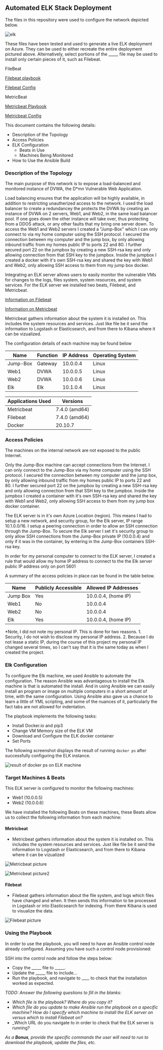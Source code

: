 ## Automated ELK Stack Deployment

The files in this repository were used to configure the network depicted below.

  
![elk](Images/Elk_network_Map.png)

These files have been tested and used to generate a live ELK deployment on Azure. They can be used to either recreate the entire deployment pictured above. Alternatively, select portions of the _____ file may be used to install only certain pieces of it, such as Filebeat.

FileBeat

[Filebeat playbook](https://github.com/shansen18/BootCamp/blob/main/Week13/Scripts/ansible/files/filebeat-playbook.yml)

[Filebeat Config](https://github.com/shansen18/BootCamp/blob/main/Week13/Scripts/ansible/files/filebeat-config.yml)

MetricBeat

[Metricbeat Playbook](https://github.com/shansen18/BootCamp/blob/main/Week13/Scripts/ansible/files/metricbeat-playbook.yml)

[Metricbeat Config](https://github.com/shansen18/BootCamp/blob/main/Week13\Scripts\ansible\files\metricbeat-config.yml)


This document contains the following details:
- Description of the Topology
- Access Policies
- ELK Configuration
  - Beats in Use
  - Machines Being Monitored
- How to Use the Ansible Build


### Description of the Topology

The main purpose of this network is to expose a load-balanced and monitored instance of DVWA, the D*mn Vulnerable Web Application.

Load balancing ensures that the application will be highly available, in addition to restricting unautherized access to the network. I used the load balancer to create a redundancey the protects the DVWA by creating an instance of DVWA on 2 servers, Web1, and Web2, in the same load balancer pool. If one goes down the other instance will take over, thus protecting from a DDOS attack, or any other faults that my bring one server down. 
To access the Web1 and Web2 servers I created a "Jump-Box" which I can only connect to via my home computer using the SSH protocol. I secured the connection between my computer and the jump box, by only allowing inbound traffic from my homes public IP to ports 22 and 80. I further secured port 22 on the jumpbox by creating a new SSH-rsa key and only allowing connection from that SSH key to the jumpbox. Inside the jumpbox I created a docker with it's own SSH-rsa key and shared the key with Web1 and Web2, only allowing SSH access to them from my jump box docker.  



Integrating an ELK server allows users to easily monitor the vulnerable VMs for changes to the logs, files system, system resources, and system services. For the ELK server we installed two beats, Filebeat, and Metricbeat. 

[Information on Filebeat](#Filebeat) 

[Information on Metricbeat](#Metricbeat)


Metricbeat gathers information about the system it is installed on. This includes the system resources and services. Just like file be it send the information to Logstash or Elasticsearch, and from there to Kibana where it can be vizualized. 


The configuration details of each machine may be found below


| Name     | Function | IP Address | Operating System |
|----------|----------|------------|------------------|
| Jump-Box | Gateway  | 10.0.0.4   | Linux            |
| Web1     | DVWA     | 10.0.0.5   | Linux            |
| Web2     | DVWA     | 10.0.0.6   | Linux            |
| Elk      | Elk      | 10.1.0.4   | Linux            |

| Applications Used | Versions      |
|-------------------|---------------|
| Metricbeat        | 7.4.0 (amd64) |
| Filebeat          | 7.4.0 (amd64) |
| Docker            | 20.10.7       |

### Access Policies

The machines on the internal network are not exposed to the public Internet. 

Only the Jump-Box machine can accept connections from the Internet. I can only connect to the Jump-Box via my home computer using the SSH protocol. I secured the connection between my computer and the jump box, by only allowing inbound traffic from my homes public IP to ports 22 and 80. I further secured port 22 on the jumpbox by creating a new SSH-rsa key and only allowing connection from that SSH key to the jumpbox. Inside the jumpbox I created a container with it's own SSH-rsa key and shared the key with Web1 and Web2, only allowing SSH access to them from my jump box docker container.  

The ELK server is in it's own Azure Location (region). This means I had to setup a new network, and security group, for the Elk server, IP range 10.1.0.0/16. I setup a peering connection in order to allow an SSH connection through the Jump-Box. To secure the Elk server I set it's security group to only allow SSH connections from the Jump-Box private IP (10.0.0.4) and only if it was in the container, by entering in the Jump-Box containers SSH-rsa key. 
  
In order for my personal computer to connect to the ELK server, I created a rule that would allow my home IP address to connect to the the Elk server public IP address only on port 5601

A summary of the access policies in place can be found in the table below.

| Name     | Publicly Accessible | Allowed IP Addresses |
|----------|---------------------|----------------------|
| Jump Box | Yes                 | 10.0.0.4, (home IP)  |
| Web1     | No                  | 10.0.0.4             |
| Web2     | No                  | 10.0.0.4             |
| Elk      | Yes                 | 10.0.0.4, (home IP)  |

*Note, I did not note my personal IP. This is done for two reasons. 1. Security, I do not wish to disclose my personal IP address. 2. Because I do not lease a static IP, during the course of this project my personal IP changed several times, so I can't say that it is the same today as when I created the project.

### Elk Configuration

To configure the Elk machine, we used Ansible to automate the configuration. The reason Ansible was advantageous to install the Elk machine is that is automated the install. And in using Ansible we can easily install an program or image on multiple computers in a short amount of time, with the same configuration. 
Using Ansible also gave us a chance to learn a little of YML scripting, and some of the nuances of it, particularly the fact tabs are not allowed for indentation.  

The playbook implements the following tasks:
- Install Docker.io and pip3
- Change VM Memory size of the ELK VM
- Download and Configure the ELK docker container
- Set Ports

The following screenshot displays the result of running `docker ps` after successfully configuring the ELK instance.

![result of docker ps on ELK machine](https://github.com/shansen18/BootCamp/blob/c5c119ebc9fcfd68650964e54e3d3cdcefdd1a68/Week13/Images/Elk_docker_ps.JPG)

### Target Machines & Beats
This ELK server is configured to monitor the following machines:
- Web1 (10.0.0.5)
- Web2 (10.0.0.6)

We have installed the following Beats on these machines, these Beats allow us to collect the following information from each machine:

#### Metricbeat
- Metricbeat gathers information about the system it is installed on. This includes the system resources and services. Just like file be it send the information to Logstash or Elasticsearch, and from there to Kibana where it can be vizualized

![Metricbeat picture](https://github.com/shansen18/BootCamp/blob/main/Week13/Images/Metricbeat_screen2.JPG)

![Metricbeat picture2](https://github.com/shansen18/BootCamp/blob/main/Week13/Images/Metricbeat_screen2.JPG)

#### Filebeat
- Filebeat gathers information about the file system, and logs which files have changed and when. It then sends this information to be processed in Logstash or into Elasticsearch for indexing. From there Kibana is used to visualize the data.

![Filebeat picture](https://github.com/shansen18/BootCamp/blob/main/Week13/Images/Filebeats_screen.JPG)

### Using the Playbook
In order to use the playbook, you will need to have an Ansible control node already configured. Assuming you have such a control node provisioned: 

SSH into the control node and follow the steps below:
- Copy the _____ file to _____.
- Update the _____ file to include...
- Run the playbook, and navigate to ____ to check that the installation worked as expected.

_TODO: Answer the following questions to fill in the blanks:_
- _Which file is the playbook? Where do you copy it?_
- _Which file do you update to make Ansible run the playbook on a specific machine? How do I specify which machine to install the ELK server on versus which to install Filebeat on?_
- _Which URL do you navigate to in order to check that the ELK server is running?

_As a **Bonus**, provide the specific commands the user will need to run to download the playbook, update the files, etc._
